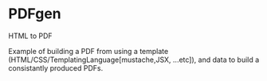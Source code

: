 # PDFgen
HTML to PDF 

Example of building a PDF from using a template (HTML/CSS/TemplatingLanguage[mustache,JSX, ...etc]), and data
to build a consistantly produced PDFs.
